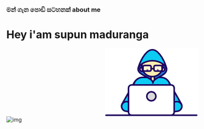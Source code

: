 ###                                       මන් ගැන පොඩි  සටහනක් about me 
# Hey i'am supun maduranga 
<img align="right" src="https://github.com/RazorKenway/RazorKenway/raw/main/Developer.gif" style="max-width:100%;">
<img width="55%" align="left" alt="img " src="https://raw.githubusercontent.com/onimur/.github/master/.resources/git-header.svg" style="max-width:100%;">
